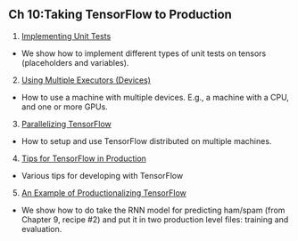 ## Ch 10:Taking TensorFlow to Production

 1. [Implementing Unit Tests](01_Implementing_Unit_Tests#implementing-unit-tests)
  * We show how to implement different types of unit tests on tensors (placeholders and variables).
 2. [Using Multiple Executors (Devices)](02_Using_Multiple_Devices#using-multiple-devices)
  * How to use a machine with multiple devices.  E.g., a machine with a CPU, and one or more GPUs.
 3. [Parallelizing TensorFlow](03_Parallelizing_TensorFlow#parallelizing-tensorflow)
  * How to setup and use TensorFlow distributed on multiple machines.
 4. [Tips for TensorFlow in Production](04_Production_Tips#production-tips-with-tensorflow)
  * Various tips for developing with TensorFlow
 5. [An Example of Productionalizing TensorFlow](05_Production_Example#a-production-example)
  * We show how to do take the RNN model for predicting ham/spam (from Chapter 9, recipe #2) and put it in two production level files: training and evaluation.
